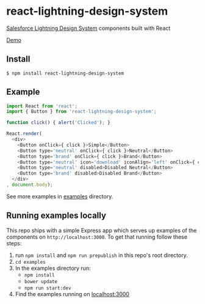 # react-lightning-design-system

[Salesforce Lightning Design System](http://www.lightningdesignsystem.com/) components built with React

[Demo](http://stomita.github.io/react-lightning-design-system/)


## Install

```
$ npm install react-lightning-design-system
```

## Example

```javascript
import React from 'react';
import { Button } from 'react-lightning-design-system';

function click() { alert('Clicked'); }

React.render(
  <div>
    <Button onClick={ click }>Simple</Button>
    <Button type='neutral' onClick={ click }>Neutral</Button>
    <Button type='brand' onClick={ click }>Brand</Button>
    <Button type='neutral' icon='download' iconAlign='left' onClick={ click }>Icon #1</Button>
    <Button type='neutral' disabled>Disabled Neutral</Button>
    <Button type='brand' disabled>Disabled Brand</Button>
  </div>
, document.body);
```

See more examples in [examples](https://github.com/stomita/react-lightning-design-system/tree/master/examples) directory.


## Running examples locally

This repo ships with a simple Express app which serves up examples of the components on ```http://localhost:3000```.  To get that running follow these steps:

1. run ```npm install``` and ```npm run prepublish``` in this repo's root directory.
2. ```cd examples```
3. In the examples directory run:
   * ```npm install```
   * ```bower update```
   * ```npm run start:dev```
4. Find the examples running on [localhost:3000](http://localhost:3000)


